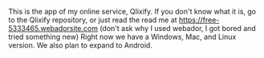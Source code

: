 This is the app of my online service, Qlixify. If you don't know what it is, go to the Qlixify repository, or just read the read me at https://free-5333465.webadorsite.com (don't ask why I used webador, I got bored and tried something new) Right now we have a Windows, Mac, and Linux version. We also plan to expand to Android.
